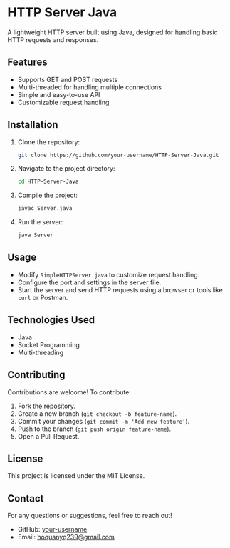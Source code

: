 # HTTP Server Java

A lightweight HTTP server built using Java, designed for handling basic HTTP requests and responses.

## Features

- Supports GET and POST requests
- Multi-threaded for handling multiple connections
- Simple and easy-to-use API
- Customizable request handling

## Installation

1. Clone the repository:
   ```sh
   git clone https://github.com/your-username/HTTP-Server-Java.git
   ```
2. Navigate to the project directory:
   ```sh
   cd HTTP-Server-Java
   ```
3. Compile the project:
   ```sh
   javac Server.java
   ```
4. Run the server:
   ```sh
   java Server
   ```

## Usage

- Modify `SimpleHTTPServer.java` to customize request handling.
- Configure the port and settings in the server file.
- Start the server and send HTTP requests using a browser or tools like `curl` or Postman.

## Technologies Used

- Java
- Socket Programming
- Multi-threading

## Contributing

Contributions are welcome! To contribute:
1. Fork the repository.
2. Create a new branch (`git checkout -b feature-name`).
3. Commit your changes (`git commit -m 'Add new feature'`).
4. Push to the branch (`git push origin feature-name`).
5. Open a Pull Request.

## License

This project is licensed under the MIT License.

## Contact

For any questions or suggestions, feel free to reach out!

- GitHub: [your-username](https://github.com/hoquan0210)
- Email: hoquanyq239@gmail.com

